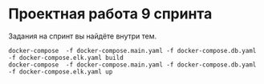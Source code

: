 # Проектная работа 9 спринта

Задания на спринт вы найдёте внутри тем.
```
docker-compose  -f docker-compose.main.yaml -f docker-compose.db.yaml -f docker-compose.elk.yaml build
docker-compose  -f docker-compose.main.yaml -f docker-compose.db.yaml -f docker-compose.elk.yaml up
```